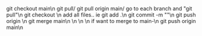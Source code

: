 git checkout main\n
git pull/ git pull origin main/ go to each branch and "git pull"\n
git checkout <name>\n
add all files.. ie git add .\n
git commit -m "<message>"\n
git push origin <name>\n
git merge main\n
\n
\n
\n
if want to merge to main-\n
git push origin main\n

